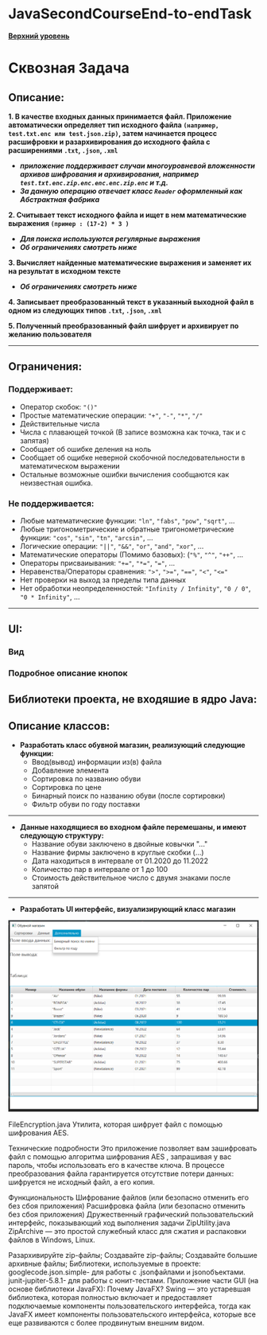 # JavaSecondCourseEnd-to-endTask

**[Верхний уровень](https://github.com/KristianKuznetsov/JavaPractice)**

# Сквозная Задача 

## Описание: 
**1. В качестве входных данных принимается файл. Приложение автоматически определяет тип исходного файла `(например, test.txt.enc или test.json.zip)`, затем начинается процесс расшифровки и разархивирования до исходного файла с расширениями `.txt`, `.json`, `.xml`**

- ***приложение поддерживает случаи многоуровневой вложенности архивов шифрования и архивирования, например `test.txt.enc.zip.enc.enc.enc.zip.enc` и т.д.***
- ***За данную операцию отвечает класс `Reader` оформленный как Абстрактная фабрика***

**2. Считывает текст исходного файла и ищет в нем математические выражения  `(пример : (17-2) * 3 )`**

- ***Для поиска используются регулярные выражения***
- ***Об ограничениях смотреть ниже***

**3. Вычисляет найденные математические выражения и заменяет их на результат в исходном тексте**

- ***Об ограничениях смотреть ниже***

**4. Записывает преобразованный текст в указанный выходной файл в одном из следующих типов `.txt`, `.json`, `.xml`** 

**5. Полученный преобразованный файл шифрует и архивирует по желанию пользователя** 

___

## Ограничения: 

### Поддерживает:
   - Оператор скобок: `"()"`
   - Простые математические операции: `"+"`, `"-"`, `"*"`, `"/"`
   - Действительные числа
   - Числа с плавающей точкой (В записе возможна как точка, так и с запятая)
   - Сообщает об ошибке деления на ноль
   - Сообщает об ощибке неверной скобочной последовательности в математическом выражении
   - Остальные возможные ошибки вычисления сообщаются как неизвестная ошибка.
 
### Не поддерживается:
   - Любые математические функции: `"ln"`, `"fabs"`, `"pow"`, `"sqrt"`, ...
   - Любые тригонометрические и обратные тригонометрические функции: `"cos"`, `"sin"`, `"tn"`, `"arcsin"`, ...
   - Логические операции: `"||"`, `"&&"`, `"or"`, `"and"`, `"xor"`, ...
   - Математические операторы (Помимо базовых): (`"%"`, `"^"`, `"++"`, ...
   - Операторы присваиывания: `"+="`, `"*="`, `"="`, ...
   - Неравенства/Операторы сравнения: `">"`, `">="`, `"=="`, `"<"`, `"<="`
   - Нет проверки на выход за пределы типа данных
   - Нет обработки неопределенностей: `"Infinity / Infinity"`, `"0 / 0"`, `"0 * Infinity"`, ...
___
## UI: 
### Вид
### Подробное описание кнопок

## Библиотеки проекта, не входяшие в ядро Java: 
## Описание классов: 

- **Разработать класс обувной магазин, реализующий следующие функции:**
   - Ввод(вывод) информации из(в) файла
   - Добавление элемента
   - Сортировка по названию обуви
   - Сортировка по цене
   - Бинарный поиск по названию обуви (после сортировки)
   - Фильтр обуви по году поставки 

___

- **Данные находящиеся во входном файле перемешаны, и имеют следующую структуру:**
   - Название обуви заключено в двойные ковычки "..."
   - Название фирмы заключено в круглые скобки (...)
   - Дата находиться в интервале от 01.2020 до 11.2022
   - Количество пар в интервале от 1 до 100
   - Стоимость действительное число с двумя знаками после запятой
   
___
  
- **Разработать UI интерфейс, визуализирующий класс магазин**

![Итоговый вид](https://github.com/KristianKuznetsov/JavaPractice/blob/main/Additional%20materials/2022-12-23_02-01-12.png)


FileEncryption.java
Утилита, которая шифрует файл с помощью шифрования AES.

Технические подробности
Это приложение позволяет вам зашифровать файл с помощью алгоритма шифрования AES , запрашивая у вас пароль, чтобы использовать его в качестве ключа. В процессе преобразования файла гарантируется отсутствие потери данных: шифруется не исходный файл, а его копия.

Функциональность
Шифрование файлов (или безопасно отменить его без сбоя приложения)
Расшифровка файла (или безопасно отменить без сбоя приложения)
Дружественный графический пользовательский интерфейс, показывающий ход выполнения задачи
ZipUtility.java
ZipArchive — это простой служебный класс для сжатия и распаковки файлов в Windows, Linux.

Разархивируйте zip-файлы;
Создавайте zip-файлы;
Создавайте большие архивные файлы;
Библиотеки, используемые в проекте:
googlecode.json.simple- для работы с .jsonфайлами и jsonобъектами.
junit-jupiter-5.8.1- для работы с юнит-тестами.
Приложение части GUI (на основе библиотеки JavaFX):
Почему JavaFX? Swing — это устаревшая библиотека, которая полностью включает и предоставляет подключаемые компоненты пользовательского интерфейса, тогда как JavaFX имеет компоненты пользовательского интерфейса, которые все еще развиваются с более продвинутым внешним видом.
